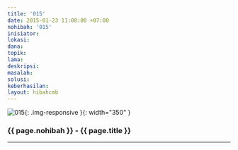 ```yaml
---
title: '015'
date: 2015-01-23 11:08:00 +07:00
nohibah: '015'
inisiator: 
lokasi: 
dana: 
topik: 
lama: 
deskripsi: 
masalah: 
solusi: 
keberhasilan: 
layout: hibahcmb
---
```


![015](/static/img/hibahcmb/015.png){: .img-responsive }{: width="350" }

### {{ page.nohibah }} - {{ page.title }}

---
